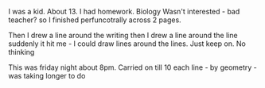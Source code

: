 I was a kid. About 13. 
I had homework. Biology
Wasn't interested - bad teacher?
so I finished perfuncotrally across 2 pages. 

Then I drew a line around the writing
then I drew a line around the line
suddenly it hit me - I could draw lines around the lines. Just keep on. No thinking

This was friday night about 8pm. 
Carried on till 10
each line - by geometry - was taking longer to do
